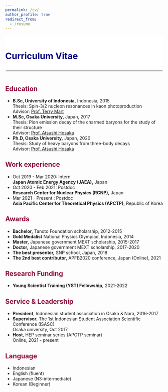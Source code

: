```yaml
---
permalink: /cv/
author_profile: true
redirect_from:
  - /resume
---
```


<div style="display: block;background-color:white;position: sticky;top: 0px; padding: 10px 0px 10px 0px;box-shadow: 0 4px 2px -2px gray;z-index: 1;"> 
  <h1 style="color:#000080"> Curriculum Vitae</h1> </div>
  
  <p style="margin-bottom:1.2cm;"></p>

<h2 style="color:#900C3F"> Education </h2>

* <b>B.Sc, University of Indonesia,</b> Indonesia, 2015\
  Thesis: Spin-3/2 nucleon resonances in kaon photoproduction\
  Advisor: <a href="https://inspirehep.net/authors/998691">Prof. Terry Mart</a>
* <b>M.Sc, Osaka University,</b> Japan, 2017\
  Thesis: Pion emission decay of the charmed baryons for the study of their structure\
  Advisor: <a href="https://inspirehep.net/authors/1005542?ui-citation-summary=true">Prof. Atsushi Hosaka</a>
* <b>Ph.D, Osaka University,</b> Japan, 2020\
  Thesis: Study of heavy baryons from three-body decays\
  Advisor: <a href="https://inspirehep.net/authors/1005542?ui-citation-summary=true">Prof. Atsushi Hosaka</a>

<h2 style="color:#900C3F"> Work experience </h2>

* Oct 2019 - Mar 2020: Intern\
  <b>Japan Atomic Energy Agency (JAEA),</b> Japan
* Oct 2020 - Feb 2021: Postdoc\
  <b>Research Center for Nuclear Physics (RCNP),</b> Japan
* Mar 2021 - Present : Postdoc\
  <b>Asia Pacific Center for Theoretical Physics (APCTP),</b> Republic of Korea


<h2 style="color:#900C3F"> Awards </h2>

* <b>Bachelor,</b> Tanoto Foundation scholarship, 2012-2015
* <b>Gold Medalist</b> National Physics Olympiad, Indonesia, 2014
* <b>Master,</b> Japanese government MEXT scholarship, 2015-2017
* <b>Doctor,</b> Japanese government MEXT scholarship, 2017-2020
* <b>The best presenter,</b> SNP school, Japan, 2018
* <b>The 2nd best contributor,</b> APFB2020 conference, Japan (Online), 2021



<h2 style="color:#900C3F"> Research Funding </h2>

* <b> Young Scientist Training (YST) Fellowship,</b> 2021-2022



<h2 style="color:#900C3F"> Service & Leadership </h2>

* <b> President</b>, Indonesian student association in Osaka & Nara, 2016-2017
* <b>Supervisor</b>, The 1st Indonesian Student Association Scientific Conference (ISASC)\
  Osaka university, Oct 2017
* <b>Host</b>, HEP seminar series (APCTP seminar)\
  Online, 2021 - present



<h2 style="color:#900C3F"> Language </h2>

* Indonesian
* English (fluent)
* Japanese (N3-intermediate) 
* Korean (Beginner)

<p style="margin-bottom:1.2cm;"></p>
  
<div id="myPieChart"/>
